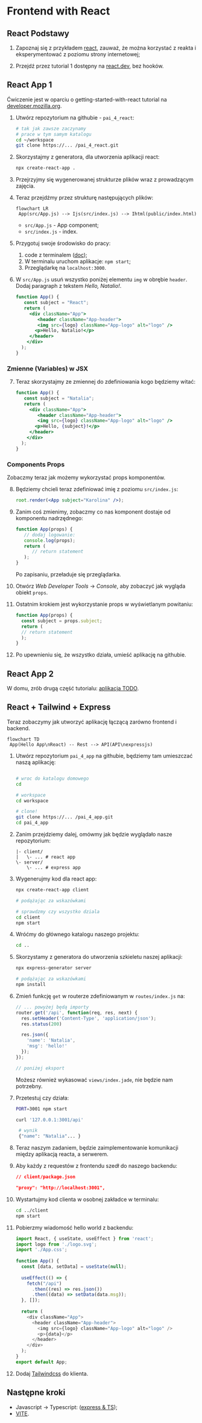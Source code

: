 # Frontend with React

## React Podstawy

1. Zapoznaj się z przykładem [react](react/), zauważ, że można korzystać z reakta i eksperymentować z poziomu strony internetowej;

2. Przejdź przez tutorial 1 dostępny na [react.dev](https://react.dev/learn), bez hooków.

## React App 1

Ćwiczenie jest w oparciu o getting-started-with-react tutorial na [developer.mozilla.org](https://developer.mozilla.org/en-US/docs/Learn/Tools_and_testing/Client-side_JavaScript_frameworks/React_getting_started).

1. Utwórz repozytorium na githubie - `pai_4_react`:

   ```bash
   # tak jak zawsze zaczynamy
   # prace w tym samym katalogu
   cd ~/workspace
   git clone https://... /pai_4_react.git
   ```

2. Skorzystajmy z generatora, dla utworzenia aplikacji react:

   ```bash
   npx create-react-app .
   ```

3. Przejrzyjmy się wygenerowanej strukturze plików wraz z prowadzącym zajęcia.

4. Teraz przejdźmy przez strukturę następujących plików:

   ```mermaid
   flowchart LR
    App(src/App.js) --> Ijs(src/index.js) --> Ihtml(public/index.html)
   ```

   - `src/App.js` - App component;
   - `src/index.js` - index.

5. Przygotuj swoje środowisko do pracy:

   1. code z terminalem ([doc](https://code.visualstudio.com/docs/terminal/basics));
   2. W terminalu uruchom aplikacje: `npm start`;
   3. Przeglądarkę na `localhost:3000`.

6. W `src/App.js` usuń wszystko poniżej elementu `img` w obrębie `header`. Dodaj paragraph z tekstem <i>Hello, Natalio!</i>.

   ```jsx
   function App() {
      const subject = "React";
      return (
        <div className="App">
           <header className="App-header">
           <img src={logo} className="App-logo" alt="logo" />
          <p>Hello, Natalio!</p>
        </header>
       </div>
     );
   }
   ```

### Zmienne (Variables) w JSX

7. Teraz skorzystajmy ze zmiennej do zdefiniowania kogo będziemy witać:

   ```jsx
   function App() {
      const subject = "Natalia";
      return (
        <div className="App">
           <header className="App-header">
           <img src={logo} className="App-logo" alt="logo" />
          <p>Hello, {subject}!</p>
        </header>
       </div>
     );
   }
   ```

### Components Props

Zobaczmy teraz jak możemy wykorzystać props komponentów.

8. Będziemy chcieli teraz zdefiniować imię z poziomu `src/index.js`:

   ```jsx
   root.render(<App subject="Karolina" />);
   ```
9. Zanim coś zmienimy, zobaczmy co nas komponent dostaje od komponentu nadrzędnego:

   ```jsx
   function App(props) {
      // dodaj logowanie:
      console.log(props);
      return (
         // return statement
      );
   }
   ```

   Po zapisaniu, przeładuje się przeglądarka.

10. Otwórz *Web Developer Tools* -> *Console*, aby zobaczyć jak wygląda obiekt `props`.

11. Ostatnim krokiem jest wykorzystanie props w wyświetlanym powitaniu:

    ```jsx
    function App(props) {
      const subject = props.subject;
      return (
      // return statement
      );
    }
    ```

12. Po upewnieniu się, że wszystko działa, umieść aplikację na githubie.

## React App 2

W domu, zrób drugą część tutorialu: [aplikacja TODO](https://developer.mozilla.org/en-US/docs/Learn/Tools_and_testing/Client-side_JavaScript_frameworks/React_todo_list_beginning).

## React + Tailwind + Express

Teraz zobaczymy jak utworzyć aplikację łączącą zarówno frontend i backend.

```mermaid
flowchart TD
 App(Hello App\nReact) -- Rest --> API(API\nexpressjs)
```

1. Utwórz repozytorium `pai_4_app` na githubie, będziemy tam umieszczać naszą aplikację:

   ```bash

   # wroc do katalogu domowego
   cd

   # workspace
   cd workspace

   # clone!
   git clone https://... /pai_4_app.git
   cd pai_4_app
   ```

2. Zanim przejdziemy dalej, omówmy jak będzie wyglądało nasze repozytorium:

   ```
   |- client/
   |   \- ... # react app
   \- server/
       \- ... # express app
   ```

3. Wygenerujmy kod dla react app:

   ```bash
   npx create-react-app client

   # podążając za wskazówkami
   ```

   ```bash
   # sprawdzmy czy wszystko dziala
   cd client
   npm start
   ```

4. Wróćmy do głównego katalogu naszego projektu:

   ```bash
   cd ..
   ```

5. Skorzystamy z generatora do utworzenia szkieletu naszej aplikacji:

   ```bash
   npx express-generator server

   # podążając za wskazówkami
   npm install
   ```

6. Zmień funkcję `get` w routerze zdefiniowanym w `routes/index.js` na:

   ```javascript
   // ... powyżej będą importy
   router.get('/api', function(req, res, next) {
     res.setHeader('Content-Type', 'application/json');
     res.status(200)

     res.json({
       'name': 'Natalia',
       'msg': 'hello!'
     });
   });

   // poniżej eksport
   ```

   Możesz również wykasować `views/index.jade`, nie będzie nam potrzebny.

7. Przetestuj czy działa:

   ```bash
   PORT=3001 npm start
   ```

   ```bash
   curl '127.0.0.1:3001/api'

    # wynik
    {"name": "Natalia"... }
   ```

8. Teraz naszym zadaniem, będzie zaimplementowanie komunikacji między aplikacją reacta, a serwerem.

9. Aby każdy z requestów z frontendu szedł do naszego backendu:

    ```json
    // client/package.json

    "proxy": "http://localhost:3001",
    ```

10. Wystartujmy kod clienta w osobnej zakładce w terminalu:


    ```bash
    cd ../client
    npm start
    ```

11. Pobierzmy wiadomość hello world z backendu:

    ```js
    import React, { useState, useEffect } from 'react';
    import logo from './logo.svg';
    import './App.css';
 
    function App() {
      const [data, setData] = useState(null);
 
      useEffect(() => {
        fetch("/api")
          .then((res) => res.json())
          .then((data) => setData(data.msg));
      }, []);
 
      return (
        <div className="App">
          <header className="App-header">
            <img src={logo} className="App-logo" alt="logo" />
            <p>{data}</p>
          </header>
        </div>
      );
    }
    export default App;
    ```
   <!-- https://www.freecodecamp.org/news/how-to-create-a-react-app-with-a-node-backend-the-complete-guide/ -->

12. Dodaj [Tailwindcss](https://tailwindcss.com/docs/guides/create-react-app) do klienta.

## Następne kroki

- Javascript -> Typescript: ([express & TS](https://blog.logrocket.com/how-to-set-up-node-typescript-express/));
- [VITE](https://vitejs.dev).
